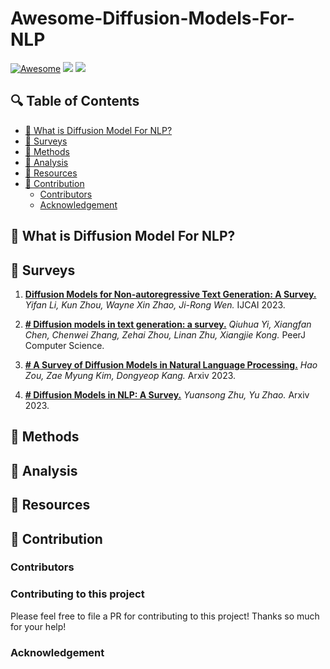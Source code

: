 # Awesome-Diffusion-Models-For-NLP

[![Awesome](https://awesome.re/badge.svg)](https://github.com/StevenYuan666/Awesome-Diffusion-based-Language-Models)
![](https://img.shields.io/github/last-commit/StevenYuan666/Awesome-Diffusion-based-Language-Models?color=green)
![](https://img.shields.io/badge/PRs-Welcome-red)

## 🔍 Table of Contents
- [🌟 What is Diffusion Model For NLP?](#-what-is-diffusion-model-for-nlp)
- [🔗 Surveys](#-surveys)
- [🎯 Methods](#-methods)
- [🤔 Analysis](#-analysis)
- [📍 Resources](#-resources)
- [🤗 Contribution](#-contribution)
  - [Contributors](#contributors)
  - [Acknowledgement](#acknowledgement)

## 🌟 What is Diffusion Model For NLP?

## 🔗 Surveys

1. [**Diffusion Models for Non-autoregressive Text Generation: A Survey.**](https://arxiv.org/abs/2303.06574) *Yifan Li, Kun Zhou, Wayne Xin Zhao, Ji-Rong Wen.* IJCAI 2023.

2. [**# Diffusion models in text generation: a survey.**](https://peerj.com/articles/cs-1905/) *Qiuhua Yi, Xiangfan Chen, Chenwei Zhang, Zehai Zhou, Linan Zhu, Xiangjie Kong.* PeerJ Computer Science.

3. [**# A Survey of Diffusion Models in Natural Language Processing.**](https://arxiv.org/abs/2305.14671) *Hao Zou, Zae Myung Kim, Dongyeop Kang.* Arxiv 2023.

3. [**# Diffusion Models in NLP: A Survey.**](https://arxiv.org/abs/2303.07576) *Yuansong Zhu, Yu Zhao.* Arxiv 2023.


## 🎯 Methods

## 🤔 Analysis

## 📍 Resources

## 🤗 Contribution

### Contributors

### Contributing to this project
Please feel free to file a PR for contributing to this project! Thanks so much for your help!

### Acknowledgement
